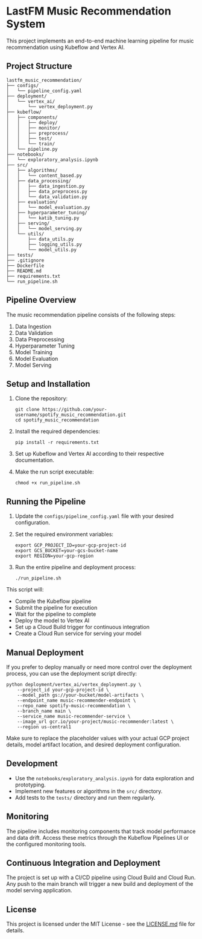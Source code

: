 # LastFM Music Recommendation System

This project implements an end-to-end machine learning pipeline for music recommendation using Kubeflow and Vertex AI.

## Project Structure

```
lastfm_music_recommendation/
├── configs/
│   └── pipeline_config.yaml
├── deployment/
│   └── vertex_ai/
│       └── vertex_deployment.py
├── kubeflow/
│   ├── components/
│   │   ├── deploy/
│   │   ├── monitor/
│   │   ├── preprocess/
│   │   ├── test/
│   │   └── train/
│   └── pipeline.py
├── notebooks/
│   └── exploratory_analysis.ipynb
├── src/
│   ├── algorithms/
│   │   └── content_based.py
│   ├── data_processing/
│   │   ├── data_ingestion.py
│   │   ├── data_preprocess.py
│   │   └── data_validation.py
│   ├── evaluation/
│   │   └── model_evaluation.py
│   ├── hyperparameter_tuning/
│   │   └── katib_tuning.py
│   ├── serving/
│   │   └── model_serving.py
│   └── utils/
│       ├── data_utils.py
│       ├── logging_utils.py
│       └── model_utils.py
├── tests/
├── .gitignore
├── Dockerfile
├── README.md
├── requirements.txt
└── run_pipeline.sh
```

## Pipeline Overview

The music recommendation pipeline consists of the following steps:

1. Data Ingestion
2. Data Validation
3. Data Preprocessing
4. Hyperparameter Tuning
5. Model Training
6. Model Evaluation
7. Model Serving

## Setup and Installation

1. Clone the repository:
   ```
   git clone https://github.com/your-username/spotify_music_recommendation.git
   cd spotify_music_recommendation
   ```

2. Install the required dependencies:
   ```
   pip install -r requirements.txt
   ```

3. Set up Kubeflow and Vertex AI according to their respective documentation.

4. Make the run script executable:
   ```
   chmod +x run_pipeline.sh
   ```

## Running the Pipeline

1. Update the `configs/pipeline_config.yaml` file with your desired configuration.

2. Set the required environment variables:
   ```
   export GCP_PROJECT_ID=your-gcp-project-id
   export GCS_BUCKET=your-gcs-bucket-name
   export REGION=your-gcp-region
   ```

3. Run the entire pipeline and deployment process:
   ```
   ./run_pipeline.sh
   ```

This script will:
- Compile the Kubeflow pipeline
- Submit the pipeline for execution
- Wait for the pipeline to complete
- Deploy the model to Vertex AI
- Set up a Cloud Build trigger for continuous integration
- Create a Cloud Run service for serving your model

## Manual Deployment

If you prefer to deploy manually or need more control over the deployment process, you can use the deployment script directly:

```
python deployment/vertex_ai/vertex_deployment.py \
    --project_id your-gcp-project-id \
    --model_path gs://your-bucket/model-artifacts \
    --endpoint_name music-recommender-endpoint \
    --repo_name spotify-music-recommendation \
    --branch_name main \
    --service_name music-recommender-service \
    --image_url gcr.io/your-project/music-recommender:latest \
    --region us-central1
```

Make sure to replace the placeholder values with your actual GCP project details, model artifact location, and desired deployment configuration.

## Development

- Use the `notebooks/exploratory_analysis.ipynb` for data exploration and prototyping.
- Implement new features or algorithms in the `src/` directory.
- Add tests to the `tests/` directory and run them regularly.

## Monitoring

The pipeline includes monitoring components that track model performance and data drift. Access these metrics through the Kubeflow Pipelines UI or the configured monitoring tools.

## Continuous Integration and Deployment

The project is set up with a CI/CD pipeline using Cloud Build and Cloud Run. Any push to the main branch will trigger a new build and deployment of the model serving application.

## License

This project is licensed under the MIT License - see the [LICENSE.md](LICENSE.md) file for details.
